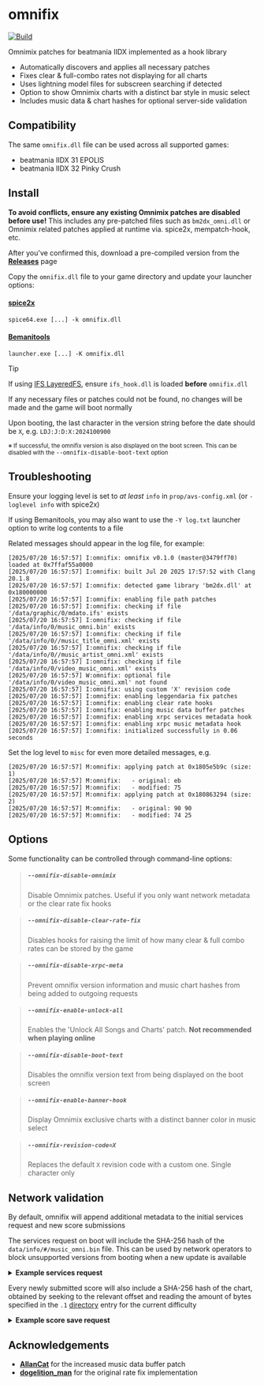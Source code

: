 # omnifix
[![Build](https://github.com/aixxe/omnifix/actions/workflows/Build-MSVC.yml/badge.svg)](https://github.com/aixxe/omnifix/actions/workflows/Build-MSVC.yml)

Omnimix patches for beatmania IIDX implemented as a hook library

- Automatically discovers and applies all necessary patches
- Fixes clear & full-combo rates not displaying for all charts
- Uses lightning model files for subscreen searching if detected
- Option to show Omnimix charts with a distinct bar style in music select
- Includes music data & chart hashes for optional server-side validation

## Compatibility

The same `omnifix.dll` file can be used across all supported games:

- beatmania IIDX 31 EPOLIS
- beatmania IIDX 32 Pinky Crush

## Install

**To avoid conflicts, ensure any existing Omnimix patches are disabled before use!** This includes any pre-patched files such as `bm2dx_omni.dll` or Omnimix related patches applied at runtime via. spice2x, mempatch-hook, etc.

After you've confirmed this, download a pre-compiled version from the **[Releases](https://github.com/aixxe/omnifix/releases)** page

Copy the `omnifix.dll` file to your game directory and update your launcher options:

#### [spice2x](https://spice2x.github.io)

```
spice64.exe [...] -k omnifix.dll
```

#### [Bemanitools](https://github.com/djhackersdev/bemanitools)

```
launcher.exe [...] -K omnifix.dll
```

> [!TIP]
> If using [IFS LayeredFS](https://github.com/mon/ifs_layeredfs), ensure `ifs_hook.dll` is loaded **before** `omnifix.dll`

If any necessary files or patches could not be found, no changes will be made and the game will boot normally

Upon booting, the last character in the version string before the date should be `X`, e.g. `LDJ:J:D:X:2024100900`

<sub>※ If successful, the omnifix version is also displayed on the boot screen. This can be disabled with the <kbd>--omnifix-disable-boot-text</kbd> option</sub>

## Troubleshooting

Ensure your logging level is set to _at least_ `info` in `prop/avs-config.xml` (or `-loglevel info` with spice2x)

If using Bemanitools, you may also want to use the `-Y log.txt` launcher option to write log contents to a file

Related messages should appear in the log file, for example:

```
[2025/07/20 16:57:57] I:omnifix: omnifix v0.1.0 (master@3479ff70) loaded at 0x7ffaf55a0000
[2025/07/20 16:57:57] I:omnifix: built Jul 20 2025 17:57:52 with Clang 20.1.8
[2025/07/20 16:57:57] I:omnifix: detected game library 'bm2dx.dll' at 0x180000000
[2025/07/20 16:57:57] I:omnifix: enabling file path patches
[2025/07/20 16:57:57] I:omnifix: checking if file '/data/graphic/0/mdato.ifs' exists
[2025/07/20 16:57:57] I:omnifix: checking if file '/data/info/0/music_omni.bin' exists
[2025/07/20 16:57:57] I:omnifix: checking if file '/data/info/0//music_title_omni.xml' exists
[2025/07/20 16:57:57] I:omnifix: checking if file '/data/info/0//music_artist_omni.xml' exists
[2025/07/20 16:57:57] I:omnifix: checking if file '/data/info/0/video_music_omni.xml' exists
[2025/07/20 16:57:57] W:omnifix: optional file '/data/info/0/video_music_omni.xml' not found
[2025/07/20 16:57:57] I:omnifix: using custom 'X' revision code
[2025/07/20 16:57:57] I:omnifix: enabling leggendaria fix patches
[2025/07/20 16:57:57] I:omnifix: enabling clear rate hooks
[2025/07/20 16:57:57] I:omnifix: enabling music data buffer patches
[2025/07/20 16:57:57] I:omnifix: enabling xrpc services metadata hook
[2025/07/20 16:57:57] I:omnifix: enabling xrpc music metadata hook
[2025/07/20 16:57:57] I:omnifix: initialized successfully in 0.06 seconds
```

Set the log level to `misc` for even more detailed messages, e.g.

```
[2025/07/20 16:57:57] M:omnifix: applying patch at 0x1805e5b9c (size: 1)
[2025/07/20 16:57:57] M:omnifix:   - original: eb
[2025/07/20 16:57:57] M:omnifix:   - modified: 75
[2025/07/20 16:57:57] M:omnifix: applying patch at 0x180863294 (size: 2)
[2025/07/20 16:57:57] M:omnifix:   - original: 90 90
[2025/07/20 16:57:57] M:omnifix:   - modified: 74 25
```

## Options

Some functionality can be controlled through command-line options:

> ##### `--omnifix-disable-omnimix`
> Disable Omnimix patches. Useful if you only want network metadata or the clear rate fix hooks

> ##### `--omnifix-disable-clear-rate-fix`
> Disables hooks for raising the limit of how many clear & full combo rates can be stored by the game

> ##### `--omnifix-disable-xrpc-meta`
> Prevent omnifix version information and music chart hashes from being added to outgoing requests

> ##### `--omnifix-enable-unlock-all`
> Enables the 'Unlock All Songs and Charts' patch. **Not recommended when playing online**

> ##### `--omnifix-disable-boot-text`
> Disables the omnifix version text from being displayed on the boot screen

> ##### `--omnifix-enable-banner-hook`
> Display Omnimix exclusive charts with a distinct banner color in music select

> ##### `--omnifix-revision-code=X`
> Replaces the default `X` revision code with a custom one. Single character only

## Network validation

By default, omnifix will append additional metadata to the initial services request and new score submissions

The services request on boot will include the SHA-256 hash of the `data/info/#/music_omni.bin` file. This can be used by network operators to block unsupported versions from booting when a new update is available

<details><summary><b>Example services request</b></summary>

```xml
<?xml version="1.0" encoding="Shift-JIS"?>
<call model="LDJ:J:D:X:2024100900" srcid="00000000000000000000" tag="00000000">
  <services method="get">
    <omnifix branch="master" commit="3479ff70" version="0.1.0">
      <mdb_hash __type="bin" __size="32">ca58c3de8670c29bd8e649c2cbf9f34bc29bbca705ffa048d6c24aec3d3baa66</mdb_hash>
    </omnifix>
    <info></info>
    <net></net>
  </services>
</call>
```

</details>

Every newly submitted score will also include a SHA-256 hash of the chart, obtained by seeking to the relevant offset and reading the amount of bytes specified in the `.1` [directory](https://github.com/SaxxonPike/rhythm-game-formats/blob/master/iidx/1.md#directory) entry for the current difficulty

<details><summary><b>Example score save request</b></summary>

```xml
<?xml version="1.0" encoding="Shift-JIS"?>
<call model="LDJ:J:D:X:2024100900" srcid="00000000000000000000" tag="00000000">
  <IIDX32music method="reg">
    <ghost></ghost>
    <ghost_gauge></ghost_gauge>
    <music_play_log></music_play_log>
    <best_result></best_result>
    <omnifix branch="master" commit="3479ff70" version="0.1.0">
      <chart_hash __type="bin" __size="32">35d09686bdca856337ba44844a58672b4421c3084bb6e22a204c2c984e361052</chart_hash>
    </omnifix>
  </IIDX32music>
</call>
```

</details>

## Acknowledgements

- [**AllanCat**](https://github.com/AllanCat) for the increased music data buffer patch
- [**dogelition_man**](https://github.com/ledoge) for the original rate fix implementation
